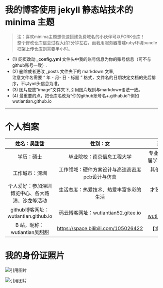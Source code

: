 # 我的博客使用 jekyll 静态站技术的 minima 主题

> 注：喜欢minima主题想快速搭建免费域名的小伙伴可以FORK仓库！  
整个修改仓库信息过程大约2分钟左右，而我用服务器搭建ruby环境bundle框架上传仓库则需要半小时。  
- (1) 网页改动 **_config.yml** 文件头中我的账号信息为你的账号信息（可不与github账号一致）.
- (2) 删除或者更改 _posts 文件夹下的 markdown 文章,  
注意文件名需要 “ 年 - 月- 日 - 标题 ” 格式，文件名的日期决定文档的先后排序，不以yml头信息为准。  
- (3) 图片应放"image"文件夹下,引用图片规则与markdown语法一致。
- (4) 最重要的点，把仓库名改为“你的github账号名+.github.io”!例如wutiantian.github.io  

---

# 个人档案
|姓名：吴甜甜 |性别：女|政治面貌：中共党员| 
|:---: | :---: | :---:|  
|学历：硕士|毕业院校：南京信息工程大学|专业：电子信息工程（2017届学士）&&信息工程（硕士）| 
|工作城市：深圳|工作领域：硬件方案设计与高速高密度pcb设计与仿真 | 其他技能：ARM、FPGA、linux操作系统编程|
|个人爱好：参加深圳博览中心、各大路演、沙龙等活动|生活态度：热爱技术、热爱丰富多彩的生活 |才艺：弹奏钢琴、电子琴；打网球；长跑 |
|github博客网址：wutiantian.github.io|码云博客网址：wutiantian52.gitee.io|个人邮箱wutiantian52@outlook.com|
|B 站，昵称：  wutiantian吴甜甜 |https://space.bilibili.com/105026422|【发布自己技术原创视频】|
# 我的身份证照片  
![引用图片](images/photo.jpg)

![引用图片](images/专利_一种客观题改卷筒（证书）扫描件.jpg)

